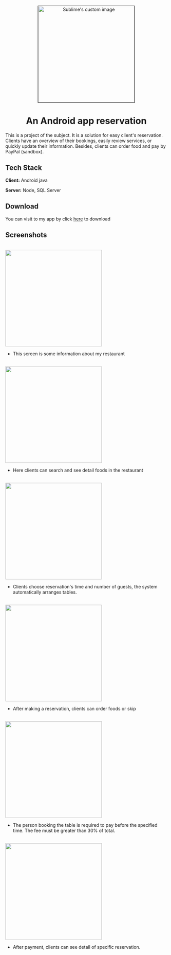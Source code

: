 <p align="center">
  <img width="300" style="border: 1px solid black" src="https://res.cloudinary.com/dnstykqpa/image/upload/v1701602951/crvargn0kmps7cirrr9e.jpg" alt="Sublime's custom image"/>
</p>
<h1 align="center">An Android app reservation</h1>
This is a project of the subject. It is a solution for easy client's reservation. Clients have an overview of their bookings, easily review services, or quickly update their information. Besides, clients can order food and pay by PayPal (sandbox).

## Tech Stack

**Client:** Android java

**Server:** Node, SQL Server

## Download

<p>You can visit to my app by click <a href="https://www.w3schools.com">here</a> to download</p>


## Screenshots

<br><img src="https://res.cloudinary.com/dnstykqpa/image/upload/v1701699230/restaurant/iwz4tb5glkrr591dafjp.jpg" width="300">
- This screen is some information about my restaurant 

<br><img src="https://res.cloudinary.com/dnstykqpa/image/upload/v1701699230/restaurant/mnlyexnqwguawur73ihw.jpg" width="300">
- Here clients can search and see detail foods in the restaurant<br>

<br><img src="https://res.cloudinary.com/dnstykqpa/image/upload/v1701699228/restaurant/ttlv2migf1iapw4iesgn.jpg" width="300">
- Clients choose reservation's time and number of guests, the system automatically arranges tables.<br>

<br><img src="https://res.cloudinary.com/dnstykqpa/image/upload/v1701699227/restaurant/b7whui9wuco2wbclysn4.jpg" width="300">
- After making a reservation, clients can order foods or skip<br>

<br><img src="https://res.cloudinary.com/dnstykqpa/image/upload/v1701705475/restaurant/cgljyjsqcllunuy0gshc.jpg" width="300">
- The person booking the table is required to pay before the specified time. The fee must be greater than 30% of total.<br>

<br><img src="https://res.cloudinary.com/dnstykqpa/image/upload/v1701708881/restaurant/i84snlnfhftdjhavrljr.png" width="300">
- After payment, clients can see detail of specific reservation.<br>

